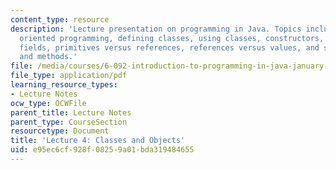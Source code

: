```yaml
---
content_type: resource
description: 'Lecture presentation on programming in Java. Topics include: object
  oriented programming, defining classes, using classes, constructors, methods, accessing
  fields, primitives versus references, references versus values, and static types
  and methods.'
file: /media/courses/6-092-introduction-to-programming-in-java-january-iap-2010/e95ec6cf928f08259a01bda319484655_MIT6_092IAP10_lec04.pdf
file_type: application/pdf
learning_resource_types:
- Lecture Notes
ocw_type: OCWFile
parent_title: Lecture Notes
parent_type: CourseSection
resourcetype: Document
title: 'Lecture 4: Classes and Objects'
uid: e95ec6cf-928f-0825-9a01-bda319484655
---
```

